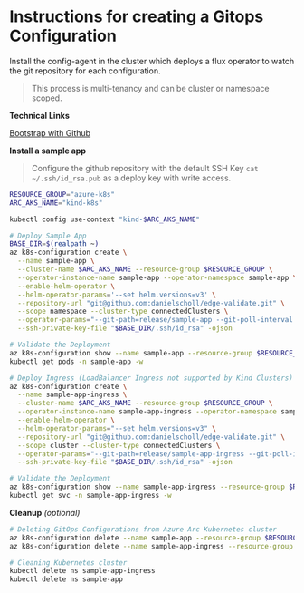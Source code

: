 # Instructions for creating a Gitops Configuration

Install the config-agent in the cluster which deploys a flux operator to watch the git repository for each configuration.

> This process is multi-tenancy and can be cluster or namespace scoped.


**Technical Links**

[Bootstrap with Github](https://fluxcd.io/docs/installation/#github-and-github-enterprise)


**Install a sample app**

> Configure the github repository with the default SSH Key `cat ~/.ssh/id_rsa.pub` as a deploy key with write access.

```bash
RESOURCE_GROUP="azure-k8s"
ARC_AKS_NAME="kind-k8s"

kubectl config use-context "kind-$ARC_AKS_NAME"

# Deploy Sample App
BASE_DIR=$(realpath ~)
az k8s-configuration create \
  --name sample-app \
  --cluster-name $ARC_AKS_NAME --resource-group $RESOURCE_GROUP \
  --operator-instance-name sample-app --operator-namespace sample-app \
  --enable-helm-operator \
  --helm-operator-params='--set helm.versions=v3' \
  --repository-url "git@github.com:danielscholl/edge-validate.git" \
  --scope namespace --cluster-type connectedClusters \
  --operator-params="--git-path=release/sample-app --git-poll-interval 3s --git-branch=main --git-user=flux --git-email=flux@edge.microsoft.com" \
  --ssh-private-key-file "$BASE_DIR/.ssh/id_rsa" -ojson

# Validate the Deployment
az k8s-configuration show --name sample-app --resource-group $RESOURCE_GROUP --cluster-name $ARC_AKS_NAME --cluster-type connectedClusters --query complianceStatus -ojson
kubectl get pods -n sample-app -w

# Deploy Ingress (LoadBalancer Ingress not supported by Kind Clusters)
az k8s-configuration create \
  --name sample-app-ingress \
  --cluster-name $ARC_AKS_NAME --resource-group $RESOURCE_GROUP \
  --operator-instance-name sample-app-ingress --operator-namespace sample-app-ingress \
  --enable-helm-operator \
  --helm-operator-params="--set helm.versions=v3" \
  --repository-url "git@github.com:danielscholl/edge-validate.git" \
  --scope cluster --cluster-type connectedClusters \
  --operator-params="--git-path=release/sample-app-ingress --git-poll-interval 3s --git-branch=main --git-user=flux --git-email=flux@edge.microsoft.com" \
  --ssh-private-key-file "$BASE_DIR/.ssh/id_rsa" -ojson

# Validate the Deployment
az k8s-configuration show --name sample-app-ingress --resource-group $RESOURCE_GROUP --cluster-name $ARC_AKS_NAME --cluster-type connectedClusters --query complianceStatus -ojson
kubectl get svc -n sample-app-ingress -w
```


**Cleanup** *(optional)*

```bash
# Deleting GitOps Configurations from Azure Arc Kubernetes cluster
az k8s-configuration delete --name sample-app --resource-group $RESOURCE_GROUP --cluster-name $ARC_AKS_NAME --cluster-type connectedClusters -y
az k8s-configuration delete --name sample-app-ingress --resource-group $RESOURCE_GROUP --cluster-name $ARC_AKS_NAME --cluster-type connectedClusters -y

# Cleaning Kubernetes cluster
kubectl delete ns sample-app-ingress
kubectl delete ns sample-app
```
